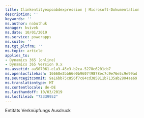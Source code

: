 ```yaml
---
title: Ilinkentityexpoabdexpression | Microsoft-Dokumentation
description: ''
keywords: ''
ms.author: nabuthuk
manager: kvivek
ms.date: 10/01/2019
ms.service: powerapps
ms.suite: ''
ms.tgt_pltfrm: ''
ms.topic: article
applies_to:
- Dynamics 365 (online)
- Dynamics 365 Version 9.x
ms.assetid: aa507061-e1a3-45e3-b2ca-5278c6201cb7
ms.openlocfilehash: 16668e2bb66e0b960749878ec7c9e76e5c9e99ad
ms.sourcegitcommit: 9a16bb75c856f7c84cd385811b7135ab2804ae69
ms.translationtype: MT
ms.contentlocale: de-DE
ms.lasthandoff: 10/03/2019
ms.locfileid: "72339952"
---
```

Entitäts Verknüpfungs Ausdruck

